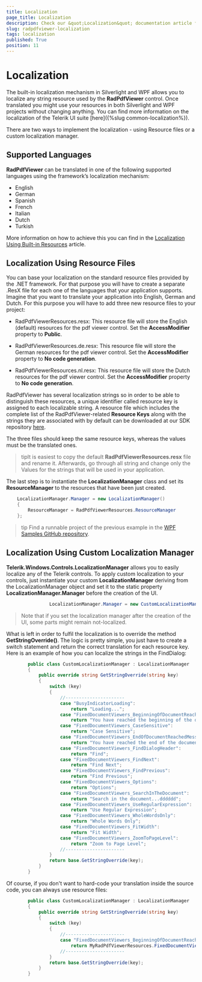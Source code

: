 ```yaml
---
title: Localization
page_title: Localization
description: Check our &quot;Localization&quot; documentation article for the RadPdfViewer {{ site.framework_name }} control.
slug: radpdfviewer-localization
tags: localization
published: True
position: 11
---
```


# Localization



The built-in localization mechanism in Silverlight and WPF allows you to localize any string resource used by the __RadPdfViewer__ control. Once translated you might use your resources in both Silverlight and WPF projects without changing anything. You can find more information on the localization of the Telerik UI suite [here]({%slug common-localization%}).

There are two ways to implement the localization - using Resource files or a custom localization manager.

## Supported Languages

__RadPdfViewer__ can be translated in one of the following supported languages using the framework’s localization mechanism:

* English
* German
* Spanish
* French
* Italian
* Dutch
* Turkish

More information on how to achieve this you can find in the [Localization Using Built-in Resources](https://docs.telerik.com/devtools/wpf/common-localization#localization-using-built-in-resources) article.

## Localization Using Resource Files

You can base your localization on the standard resource files provided by the .NET framework. For that purpose you will have to create a separate .ResX file for each one of the languages that your application supports. Imagine that you want to translate your application into English, German and Dutch. For this purpose you will have to add three new resource files to your project:
        

* RadPdfViewerResources.resx: This resource file will store the English (default) resources for the pdf viewer control. Set the __AccessModifier__ property to __Public__.
            

* RadPdfViewerResources.de.resx: This resource file will store the German resources for the pdf viewer control. Set the __AccessModifier__ property to __No code generation__.
            

* RadPdfViewerResources.nl.resx: This resource file will store the Dutch resources for the pdf viewer control. Set the __AccessModifier__ property to __No code generation__.
            

RadPdfViewer has several localization strings so in order to be able to distinguish these resources, a unique identifier called resource key is assigned to each localizable string. A resource file which includes the complete list of the RadPdfViewer-related __Resource Keys__ along with the strings they are associated with by default can be downloaded at our SDK repository [here](https://github.com/telerik/xaml-sdk).
        

The three files should keep the same resource keys, whereas the values must be the translated ones.
        

>tipIt is easiest to copy the default __RadPdfViewerResources.resx__ file and rename it. Afterwards, go through all string and change only the Values for the strings that will be used in your application.
          

The last step is to instantiate the __LocalizationManager__ class and set its __ResourceManager__ to the resources that have been just created.
        



```C#
	LocalizationManager.Manager = new LocalizationManager()
	{
	    ResourceManager = RadPdfViewerResources.ResourceManager
	};
```


>tip Find a runnable project of the previous example in the [WPF Samples GitHub repository](https://github.com/telerik/xaml-sdk/tree/master/PdfViewer/Localization).
          

## Localization Using Custom Localization Manager

__Telerik.Windows.Controls.LocalizationManager__ allows you to easily localize any of the Telerik controls. To apply custom localization to your controls, just instantiate your custom __LocalizationManager__ deriving from the LocalizationManager object and set it to the static property __LocalizationManager.Manager__ before the creation of the UI.
        



```C#
	            LocalizationManager.Manager = new CustomLocalizationManager();
```



>Note that if you set the localization manager after the creation of the UI, some parts might remain not-localized.

What is left in order to fulfil the localization is to override the method __GetStringOverride()__. The logic is pretty simple, you just have to create a switch statement and return the correct translation for each resource key. Here is an example of how you can localize the strings in the FindDialog:
        



```C#
	    public class CustomLocalizationManager : LocalizationManager
	    {
	        public override string GetStringOverride(string key)
	        {
	            switch (key)
	            {
	                //----------------------
		            case "BusyIndicatorLoading":
	                    return "Loading...";
	                case "FixedDocumentViewers_BeginningOfDocumentReachedMessage":
	                    return "You have reached the beginning of the document.";
	                case "FixedDocumentViewers_CaseSensitive":
	                    return "Case Sensitive";
	                case "FixedDocumentViewers_EndOfDocumentReachedMessage":
	                    return "You have reached the end of the document.";
	                case "FixedDocumentViewers_FindDialogHeader":
	                    return "Find";
	                case "FixedDocumentViewers_FindNext":
	                    return "Find Next";
	                case "FixedDocumentViewers_FindPrevious":
	                    return "Find Previous";
	                case "FixedDocumentViewers_Options":
	                    return "Options";
	                case "FixedDocumentViewers_SearchInTheDocument":
	                    return "Search in the document...dddddd";
	                case "FixedDocumentViewers_UseRegularExpression":
	                    return "Use Regular Expression";
	                case "FixedDocumentViewers_WholeWordsOnly":
	                    return "Whole Words Only";
	                case "FixedDocumentViewers_FitWidth":
	                    return "Fit Width";
	                case "FixedDocumentViewers_ZoomToPageLevel":
	                    return "Zoom to Page Level";
	                //----------------------
	            }
	            return base.GetStringOverride(key);
	        }
	    }
```



Of course, if you don't want to hard-code your translation inside the source code, you can always use resource files:
        



```C#
	    public class CustomLocalizationManager : LocalizationManager
	    {
	        public override string GetStringOverride(string key)
	        {
	            switch (key)
	            {
	                //----------------------
	                case "FixedDocumentViewers_BeginningOfDocumentReachedMessage":
	                    return MyRadPdfViewerResources.FixedDocumentViewers_BeginningOfDocumentReachedMessage;
	                //----------------------
	            }
	            return base.GetStringOverride(key);
	        }
	    }
```
